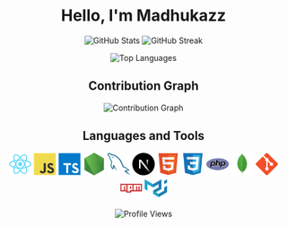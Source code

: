 <!-- Profile Title -->
<h1 align="center">Hello, I'm Madhukazz</h1>

<!-- GitHub Stats -->
<p align="center">
  <img src="https://github-readme-stats.vercel.app/api?username=madhukazz&show_icons=true&theme=dark" alt="GitHub Stats" />
  <img src="https://github-readme-streak-stats.herokuapp.com/?user=madhukazz&theme=dark" alt="GitHub Streak" />
</p>

<!-- Language Stats -->
<p align="center">
  <img src="https://github-readme-stats.vercel.app/api/top-langs/?username=madhukazz&layout=compact&theme=dark" alt="Top Languages" />
</p>

<!-- Contribution Graph -->
<h2 align="center">Contribution Graph</h2>
<p align="center">
  <img src="https://github-readme-activity-graph.cyclic.app/graph?username=madhukazz&theme=github" alt="Contribution Graph" />
</p>

<!-- Languages and Tools -->
<h2 align="center">Languages and Tools</h2>
<p align="center">
  <img src="https://raw.githubusercontent.com/devicons/devicon/master/icons/react/react-original.svg" alt="React" width="40" height="40"/>
  <img src="https://raw.githubusercontent.com/devicons/devicon/master/icons/javascript/javascript-original.svg" alt="JavaScript" width="40" height="40"/>
  <img src="https://raw.githubusercontent.com/devicons/devicon/master/icons/typescript/typescript-original.svg" alt="TypeScript" width="40" height="40"/>
  <img src="https://raw.githubusercontent.com/devicons/devicon/master/icons/nodejs/nodejs-original.svg" alt="Node.js" width="40" height="40"/>
  <img src="https://raw.githubusercontent.com/devicons/devicon/master/icons/mysql/mysql-original.svg" alt="MySQL" width="40" height="40"/>
  <img src="https://raw.githubusercontent.com/devicons/devicon/master/icons/nextjs/nextjs-original.svg" alt="Next.js" width="40" height="40"/>
  <img src="https://raw.githubusercontent.com/devicons/devicon/master/icons/html5/html5-original.svg" alt="HTML" width="40" height="40"/>
  <img src="https://raw.githubusercontent.com/devicons/devicon/master/icons/css3/css3-original.svg" alt="CSS" width="40" height="40"/>
  <img src="https://raw.githubusercontent.com/devicons/devicon/master/icons/php/php-original.svg" alt="PHP" width="40" height="40"/>
  <img src="https://raw.githubusercontent.com/devicons/devicon/master/icons/mongodb/mongodb-original.svg" alt="MongoDB" width="40" height="40"/>
  <img src="https://raw.githubusercontent.com/devicons/devicon/master/icons/git/git-original.svg" alt="Git" width="40" height="40"/>
  <img src="https://raw.githubusercontent.com/devicons/devicon/master/icons/npm/npm-original-wordmark.svg" alt="NPM" width="40" height="40"/>
  <img src="https://raw.githubusercontent.com/devicons/devicon/master/icons/materialui/materialui-original.svg" alt="Material-UI" width="40" height="40"/>
</p>

<!-- Footer -->
<p align="center">
  <img src="https://komarev.com/ghpvc/?username=madhukazz&style=flat-square&color=ff69b4" alt="Profile Views" />
</p>
